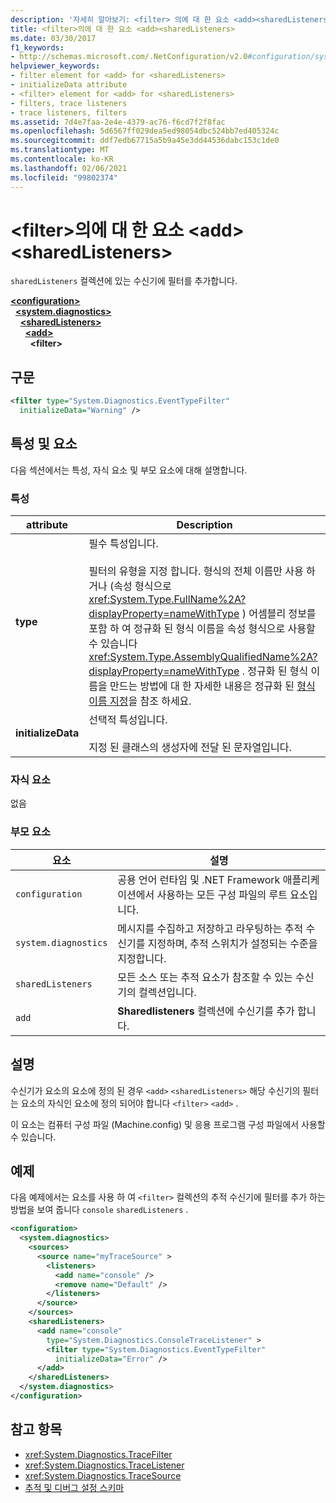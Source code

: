 ```yaml
---
description: '자세히 알아보기: <filter> 의에 대 한 요소 <add><sharedListeners>'
title: <filter>의에 대 한 요소 <add><sharedListeners>
ms.date: 03/30/2017
f1_keywords:
- http://schemas.microsoft.com/.NetConfiguration/v2.0#configuration/system.diagnostics/sharedListeners/add/filter
helpviewer_keywords:
- filter element for <add> for <sharedListeners>
- initializeData attribute
- <filter> element for <add> for <sharedListeners>
- filters, trace listeners
- trace listeners, filters
ms.assetid: 7d4e7faa-2e4e-4379-ac76-f6cd7f2f8fac
ms.openlocfilehash: 5d6567ff029dea5ed98054dbc524bb7ed405324c
ms.sourcegitcommit: ddf7edb67715a5b9a45e3dd44536dabc153c1de0
ms.translationtype: MT
ms.contentlocale: ko-KR
ms.lasthandoff: 02/06/2021
ms.locfileid: "99802374"
---
```

# <a name="filter-element-for-add-for-sharedlisteners"></a>\<filter>의에 대 한 요소 \<add>\<sharedListeners>

`sharedListeners` 컬렉션에 있는 수신기에 필터를 추가합니다.  

[**\<configuration>**](../configuration-element.md)\
&nbsp;&nbsp;[**\<system.diagnostics>**](system-diagnostics-element.md)\
&nbsp;&nbsp;&nbsp;&nbsp;[**\<sharedListeners>**](sharedlisteners-element.md)\
&nbsp;&nbsp;&nbsp;&nbsp;&nbsp;&nbsp;[**\<add>**](add-element-for-sharedlisteners.md)\
&nbsp;&nbsp;&nbsp;&nbsp;&nbsp;&nbsp;&nbsp;&nbsp;**\<filter>**

## <a name="syntax"></a>구문  
  
```xml  
<filter type="System.Diagnostics.EventTypeFilter"
  initializeData="Warning" />  
```  
  
## <a name="attributes-and-elements"></a>특성 및 요소  

 다음 섹션에서는 특성, 자식 요소 및 부모 요소에 대해 설명합니다.  
  
### <a name="attributes"></a>특성  
  
|attribute|Description|  
|---------------|-----------------|  
|**type**|필수 특성입니다.<br /><br /> 필터의 유형을 지정 합니다. 형식의 전체 이름만 사용 하거나 (속성 형식으로 <xref:System.Type.FullName%2A?displayProperty=nameWithType> ) 어셈블리 정보를 포함 하 여 정규화 된 형식 이름을 속성 형식으로 사용할 수 있습니다 <xref:System.Type.AssemblyQualifiedName%2A?displayProperty=nameWithType> . 정규화 된 형식 이름을 만드는 방법에 대 한 자세한 내용은 정규화 된 [형식 이름 지정](../../../reflection-and-codedom/specifying-fully-qualified-type-names.md)을 참조 하세요.|  
|**initializeData**|선택적 특성입니다.<br /><br /> 지정 된 클래스의 생성자에 전달 된 문자열입니다.|  
  
### <a name="child-elements"></a>자식 요소  

 없음  
  
### <a name="parent-elements"></a>부모 요소  
  
|요소|설명|  
|-------------|-----------------|  
|`configuration`|공용 언어 런타임 및 .NET Framework 애플리케이션에서 사용하는 모든 구성 파일의 루트 요소입니다.|  
|`system.diagnostics`|메시지를 수집하고 저장하고 라우팅하는 추적 수신기를 지정하며, 추적 스위치가 설정되는 수준을 지정합니다.|  
|`sharedListeners`|모든 소스 또는 추적 요소가 참조할 수 있는 수신기의 컬렉션입니다.|  
|`add`|**Sharedlisteners** 컬렉션에 수신기를 추가 합니다.|  
  
## <a name="remarks"></a>설명  

 수신기가 요소의 요소에 정의 된 경우 `<add>` `<sharedListeners>` 해당 수신기의 필터는 요소의 자식인 요소에 정의 되어야 합니다 `<filter>` `<add>` .  
  
 이 요소는 컴퓨터 구성 파일 (Machine.config) 및 응용 프로그램 구성 파일에서 사용할 수 있습니다.  
  
## <a name="example"></a>예제  

 다음 예제에서는 요소를 사용 하 여 `<filter>` 컬렉션의 추적 수신기에 필터를 추가 하는 방법을 보여 줍니다 `console` `sharedListeners` .  
  
```xml  
<configuration>  
  <system.diagnostics>  
    <sources>  
      <source name="myTraceSource" >  
        <listeners>  
          <add name="console" />  
          <remove name="Default" />  
        </listeners>  
      </source>  
    </sources>  
    <sharedListeners>  
      <add name="console"
        type="System.Diagnostics.ConsoleTraceListener" >  
        <filter type="System.Diagnostics.EventTypeFilter"
          initializeData="Error" />  
      </add>  
    </sharedListeners>  
  </system.diagnostics>  
</configuration>  
```  
  
## <a name="see-also"></a>참고 항목

- <xref:System.Diagnostics.TraceFilter>
- <xref:System.Diagnostics.TraceListener>
- <xref:System.Diagnostics.TraceSource>
- [추적 및 디버그 설정 스키마](index.md)
